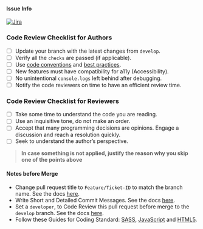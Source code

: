 #### Issue Info

[![Jira](https://img.shields.io/badge/Jira-0052CC?style=for-the-badge&logo=Jira&logoColor=white)](https://minnek.atlassian.net/browse/{JIRA-ID})

### Code Review Checklist for Authors

- [ ] Update your branch with the latest changes from `develop`.
- [ ] Verify all the `checks` are passed (if applicable).
- [ ] Use [code conventions](https://en.wikipedia.org/wiki/Coding_conventions) and [best practices](https://en.wikipedia.org/wiki/Best_practice).
- [ ] New features must have compatibility for a11y (Accessibility).
- [ ] No unintentional `console.logs` left behind after debugging.
- [ ] Notify the code reviewers on time to have an efficient review time.

### Code Review Checklist for Reviewers

- [ ] Take some time to understand the code you are reading.
- [ ] Use an inquisitive tone, do not make an order.
- [ ] Accept that many programming decisions are opinions. Engage a discussion and reach a resolution quickly.
- [ ] Seek to understand the author’s perspective.

>**In case something is not applied, justify the reason why you skip one of the points above**

#### Notes before Merge

- Change pull request title to `Feature/Ticket-ID` to match the branch name. See the docs [here](https://github.com/Minnek-Digital-Studio/minnek-developer-handbook/blob/master/development/git-version-control.md#pull-request).
- Write Short and Detailed Commit Messages. See the docs [here](https://github.com/Minnek-Digital-Studio/minnek-developer-handbook/blob/master/development/git-version-control.md#writing-commits).
- Set a `developer`, to Code Review this pull request before merge to the `develop` branch. See the docs [here](https://github.com/Minnek-Digital-Studio/minnek-developer-handbook/blob/master/development/code-review.md).
- Follow these Guides for Coding Standard: [SASS](https://github.com/bigcommerce/sass-style-guide), [JavaScript](https://developer.mozilla.org/en-US/docs/MDN/Guidelines/Code_guidelines/JavaScript) and [HTML5](https://developer.mozilla.org/en-US/docs/MDN/Guidelines/Code_guidelines/HTML#class_and_id_names).

